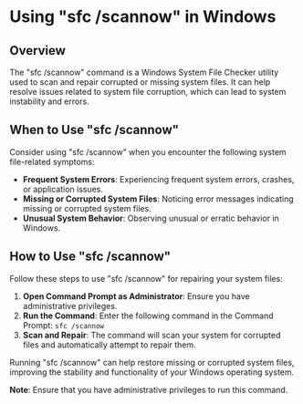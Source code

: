 # Using "sfc /scannow" in Windows

## Overview

The "sfc /scannow" command is a Windows System File Checker utility used to scan and repair corrupted or missing system files. It can help resolve issues related to system file corruption, which can lead to system instability and errors.

## When to Use "sfc /scannow"

Consider using "sfc /scannow" when you encounter the following system file-related symptoms:

- **Frequent System Errors**: Experiencing frequent system errors, crashes, or application issues.
- **Missing or Corrupted System Files**: Noticing error messages indicating missing or corrupted system files.
- **Unusual System Behavior**: Observing unusual or erratic behavior in Windows.

## How to Use "sfc /scannow"

Follow these steps to use "sfc /scannow" for repairing your system files:

1. **Open Command Prompt as Administrator**: Ensure you have administrative privileges.
2. **Run the Command**: Enter the following command in the Command Prompt:
``
sfc /scannow
``
3. **Scan and Repair**: The command will scan your system for corrupted files and automatically attempt to repair them.

Running "sfc /scannow" can help restore missing or corrupted system files, improving the stability and functionality of your Windows operating system.

**Note**: Ensure that you have administrative privileges to run this command.
